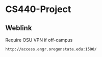 # CS440-Project

## Weblink
Require OSU VPN if off-campus
```
http://access.engr.oregonstate.edu:1500/
```
